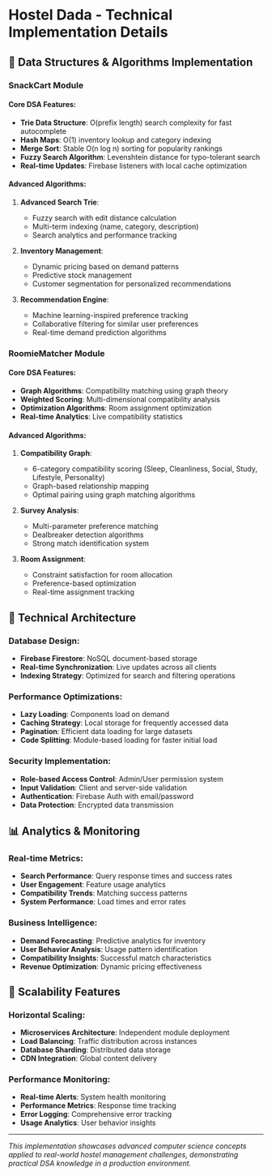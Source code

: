 # Hostel Dada - Technical Implementation Details

## 🧠 Data Structures & Algorithms Implementation

### SnackCart Module

#### Core DSA Features:
- **Trie Data Structure**: O(prefix length) search complexity for fast autocomplete
- **Hash Maps**: O(1) inventory lookup and category indexing
- **Merge Sort**: Stable O(n log n) sorting for popularity rankings
- **Fuzzy Search Algorithm**: Levenshtein distance for typo-tolerant search
- **Real-time Updates**: Firebase listeners with local cache optimization

#### Advanced Algorithms:
1. **Advanced Search Trie**:
   - Fuzzy search with edit distance calculation
   - Multi-term indexing (name, category, description)
   - Search analytics and performance tracking

2. **Inventory Management**:
   - Dynamic pricing based on demand patterns
   - Predictive stock management
   - Customer segmentation for personalized recommendations

3. **Recommendation Engine**:
   - Machine learning-inspired preference tracking
   - Collaborative filtering for similar user preferences
   - Real-time demand prediction algorithms

### RoomieMatcher Module

#### Core DSA Features:
- **Graph Algorithms**: Compatibility matching using graph theory
- **Weighted Scoring**: Multi-dimensional compatibility analysis
- **Optimization Algorithms**: Room assignment optimization
- **Real-time Analytics**: Live compatibility statistics

#### Advanced Algorithms:
1. **Compatibility Graph**:
   - 6-category compatibility scoring (Sleep, Cleanliness, Social, Study, Lifestyle, Personality)
   - Graph-based relationship mapping
   - Optimal pairing using graph matching algorithms

2. **Survey Analysis**:
   - Multi-parameter preference matching
   - Dealbreaker detection algorithms
   - Strong match identification system

3. **Room Assignment**:
   - Constraint satisfaction for room allocation
   - Preference-based optimization
   - Real-time assignment tracking

## 🔧 Technical Architecture

### Database Design:
- **Firebase Firestore**: NoSQL document-based storage
- **Real-time Synchronization**: Live updates across all clients
- **Indexing Strategy**: Optimized for search and filtering operations

### Performance Optimizations:
- **Lazy Loading**: Components load on demand
- **Caching Strategy**: Local storage for frequently accessed data
- **Pagination**: Efficient data loading for large datasets
- **Code Splitting**: Module-based loading for faster initial load

### Security Implementation:
- **Role-based Access Control**: Admin/User permission system
- **Input Validation**: Client and server-side validation
- **Authentication**: Firebase Auth with email/password
- **Data Protection**: Encrypted data transmission

## 📊 Analytics & Monitoring

### Real-time Metrics:
- **Search Performance**: Query response times and success rates
- **User Engagement**: Feature usage analytics
- **Compatibility Trends**: Matching success patterns
- **System Performance**: Load times and error rates

### Business Intelligence:
- **Demand Forecasting**: Predictive analytics for inventory
- **User Behavior Analysis**: Usage pattern identification
- **Compatibility Insights**: Successful match characteristics
- **Revenue Optimization**: Dynamic pricing effectiveness

## 🚀 Scalability Features

### Horizontal Scaling:
- **Microservices Architecture**: Independent module deployment
- **Load Balancing**: Traffic distribution across instances
- **Database Sharding**: Distributed data storage
- **CDN Integration**: Global content delivery

### Performance Monitoring:
- **Real-time Alerts**: System health monitoring
- **Performance Metrics**: Response time tracking
- **Error Logging**: Comprehensive error tracking
- **Usage Analytics**: User behavior insights

---

*This implementation showcases advanced computer science concepts applied to real-world hostel management challenges, demonstrating practical DSA knowledge in a production environment.*
